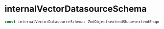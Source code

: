 # internalVectorDatasourceSchema

```ts
const internalVectorDatasourceSchema: ZodObject<extendShape<extendShape<extendShape<object, object>, object>, extendShape<object, object>>, "strip", ZodTypeAny, object, object>;
```
